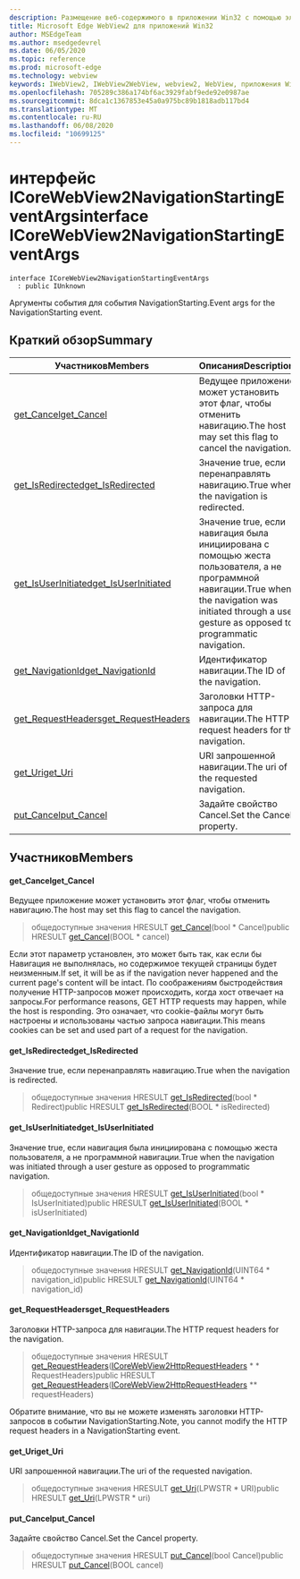 ```yaml
---
description: Размещение веб-содержимого в приложении Win32 с помощью элемента управления Microsoft Edge WebView2
title: Microsoft Edge WebView2 для приложений Win32
author: MSEdgeTeam
ms.author: msedgedevrel
ms.date: 06/05/2020
ms.topic: reference
ms.prod: microsoft-edge
ms.technology: webview
keywords: IWebView2, IWebView2WebView, webview2, WebView, приложения Win32, Win32, EDGE, ICoreWebView2, ICoreWebView2Controller, элемент управления "веб-браузер", HTML Edge
ms.openlocfilehash: 705289c386a174bf6ac3929fabf9ede92e0987ae
ms.sourcegitcommit: 8dca1c1367853e45a0a975bc89b1818adb117bd4
ms.translationtype: MT
ms.contentlocale: ru-RU
ms.lasthandoff: 06/08/2020
ms.locfileid: "10699125"
---
```

# <span data-ttu-id="5d8ce-104">интерфейс ICoreWebView2NavigationStartingEventArgs</span><span class="sxs-lookup"><span data-stu-id="5d8ce-104">interface ICoreWebView2NavigationStartingEventArgs</span></span> 

```
interface ICoreWebView2NavigationStartingEventArgs
  : public IUnknown
```

<span data-ttu-id="5d8ce-105">Аргументы события для события NavigationStarting.</span><span class="sxs-lookup"><span data-stu-id="5d8ce-105">Event args for the NavigationStarting event.</span></span>

## <span data-ttu-id="5d8ce-106">Краткий обзор</span><span class="sxs-lookup"><span data-stu-id="5d8ce-106">Summary</span></span>

 <span data-ttu-id="5d8ce-107">Участников</span><span class="sxs-lookup"><span data-stu-id="5d8ce-107">Members</span></span>                        | <span data-ttu-id="5d8ce-108">Описания</span><span class="sxs-lookup"><span data-stu-id="5d8ce-108">Descriptions</span></span>
--------------------------------|---------------------------------------------
[<span data-ttu-id="5d8ce-109">get_Cancel</span><span class="sxs-lookup"><span data-stu-id="5d8ce-109">get_Cancel</span></span>](#get_cancel) | <span data-ttu-id="5d8ce-110">Ведущее приложение может установить этот флаг, чтобы отменить навигацию.</span><span class="sxs-lookup"><span data-stu-id="5d8ce-110">The host may set this flag to cancel the navigation.</span></span>
[<span data-ttu-id="5d8ce-111">get_IsRedirected</span><span class="sxs-lookup"><span data-stu-id="5d8ce-111">get_IsRedirected</span></span>](#get_isredirected) | <span data-ttu-id="5d8ce-112">Значение true, если перенаправлять навигацию.</span><span class="sxs-lookup"><span data-stu-id="5d8ce-112">True when the navigation is redirected.</span></span>
[<span data-ttu-id="5d8ce-113">get_IsUserInitiated</span><span class="sxs-lookup"><span data-stu-id="5d8ce-113">get_IsUserInitiated</span></span>](#get_isuserinitiated) | <span data-ttu-id="5d8ce-114">Значение true, если навигация была инициирована с помощью жеста пользователя, а не программной навигации.</span><span class="sxs-lookup"><span data-stu-id="5d8ce-114">True when the navigation was initiated through a user gesture as opposed to programmatic navigation.</span></span>
[<span data-ttu-id="5d8ce-115">get_NavigationId</span><span class="sxs-lookup"><span data-stu-id="5d8ce-115">get_NavigationId</span></span>](#get_navigationid) | <span data-ttu-id="5d8ce-116">Идентификатор навигации.</span><span class="sxs-lookup"><span data-stu-id="5d8ce-116">The ID of the navigation.</span></span>
[<span data-ttu-id="5d8ce-117">get_RequestHeaders</span><span class="sxs-lookup"><span data-stu-id="5d8ce-117">get_RequestHeaders</span></span>](#get_requestheaders) | <span data-ttu-id="5d8ce-118">Заголовки HTTP-запроса для навигации.</span><span class="sxs-lookup"><span data-stu-id="5d8ce-118">The HTTP request headers for the navigation.</span></span>
[<span data-ttu-id="5d8ce-119">get_Uri</span><span class="sxs-lookup"><span data-stu-id="5d8ce-119">get_Uri</span></span>](#get_uri) | <span data-ttu-id="5d8ce-120">URI запрошенной навигации.</span><span class="sxs-lookup"><span data-stu-id="5d8ce-120">The uri of the requested navigation.</span></span>
[<span data-ttu-id="5d8ce-121">put_Cancel</span><span class="sxs-lookup"><span data-stu-id="5d8ce-121">put_Cancel</span></span>](#put_cancel) | <span data-ttu-id="5d8ce-122">Задайте свойство Cancel.</span><span class="sxs-lookup"><span data-stu-id="5d8ce-122">Set the Cancel property.</span></span>

## <span data-ttu-id="5d8ce-123">Участников</span><span class="sxs-lookup"><span data-stu-id="5d8ce-123">Members</span></span>

#### <span data-ttu-id="5d8ce-124">get_Cancel</span><span class="sxs-lookup"><span data-stu-id="5d8ce-124">get_Cancel</span></span> 

<span data-ttu-id="5d8ce-125">Ведущее приложение может установить этот флаг, чтобы отменить навигацию.</span><span class="sxs-lookup"><span data-stu-id="5d8ce-125">The host may set this flag to cancel the navigation.</span></span>

> <span data-ttu-id="5d8ce-126">общедоступные значения HRESULT [get_Cancel](#get_cancel)(bool \* Cancel)</span><span class="sxs-lookup"><span data-stu-id="5d8ce-126">public HRESULT [get_Cancel](#get_cancel)(BOOL \* cancel)</span></span>

<span data-ttu-id="5d8ce-127">Если этот параметр установлен, это может быть так, как если бы Навигация не выполнялась, но содержимое текущей страницы будет неизменным.</span><span class="sxs-lookup"><span data-stu-id="5d8ce-127">If set, it will be as if the navigation never happened and the current page's content will be intact.</span></span> <span data-ttu-id="5d8ce-128">По соображениям быстродействия получение HTTP-запросов может происходить, когда хост отвечает на запросы.</span><span class="sxs-lookup"><span data-stu-id="5d8ce-128">For performance reasons, GET HTTP requests may happen, while the host is responding.</span></span> <span data-ttu-id="5d8ce-129">Это означает, что cookie-файлы могут быть настроены и использованы частью запроса навигации.</span><span class="sxs-lookup"><span data-stu-id="5d8ce-129">This means cookies can be set and used part of a request for the navigation.</span></span>

#### <span data-ttu-id="5d8ce-130">get_IsRedirected</span><span class="sxs-lookup"><span data-stu-id="5d8ce-130">get_IsRedirected</span></span> 

<span data-ttu-id="5d8ce-131">Значение true, если перенаправлять навигацию.</span><span class="sxs-lookup"><span data-stu-id="5d8ce-131">True when the navigation is redirected.</span></span>

> <span data-ttu-id="5d8ce-132">общедоступные значения HRESULT [get_IsRedirected](#get_isredirected)(bool \* Redirect)</span><span class="sxs-lookup"><span data-stu-id="5d8ce-132">public HRESULT [get_IsRedirected](#get_isredirected)(BOOL \* isRedirected)</span></span>

#### <span data-ttu-id="5d8ce-133">get_IsUserInitiated</span><span class="sxs-lookup"><span data-stu-id="5d8ce-133">get_IsUserInitiated</span></span> 

<span data-ttu-id="5d8ce-134">Значение true, если навигация была инициирована с помощью жеста пользователя, а не программной навигации.</span><span class="sxs-lookup"><span data-stu-id="5d8ce-134">True when the navigation was initiated through a user gesture as opposed to programmatic navigation.</span></span>

> <span data-ttu-id="5d8ce-135">общедоступные значения HRESULT [get_IsUserInitiated](#get_isuserinitiated)(bool \* IsUserInitiated)</span><span class="sxs-lookup"><span data-stu-id="5d8ce-135">public HRESULT [get_IsUserInitiated](#get_isuserinitiated)(BOOL \* isUserInitiated)</span></span>

#### <span data-ttu-id="5d8ce-136">get_NavigationId</span><span class="sxs-lookup"><span data-stu-id="5d8ce-136">get_NavigationId</span></span> 

<span data-ttu-id="5d8ce-137">Идентификатор навигации.</span><span class="sxs-lookup"><span data-stu-id="5d8ce-137">The ID of the navigation.</span></span>

> <span data-ttu-id="5d8ce-138">общедоступные значения HRESULT [get_NavigationId](#get_navigationid)(UINT64 \* navigation_id)</span><span class="sxs-lookup"><span data-stu-id="5d8ce-138">public HRESULT [get_NavigationId](#get_navigationid)(UINT64 \* navigation_id)</span></span>

#### <span data-ttu-id="5d8ce-139">get_RequestHeaders</span><span class="sxs-lookup"><span data-stu-id="5d8ce-139">get_RequestHeaders</span></span> 

<span data-ttu-id="5d8ce-140">Заголовки HTTP-запроса для навигации.</span><span class="sxs-lookup"><span data-stu-id="5d8ce-140">The HTTP request headers for the navigation.</span></span>

> <span data-ttu-id="5d8ce-141">общедоступные значения HRESULT [get_RequestHeaders](#get_requestheaders)([ICoreWebView2HttpRequestHeaders](icorewebview2httprequestheaders.md) \* \* RequestHeaders)</span><span class="sxs-lookup"><span data-stu-id="5d8ce-141">public HRESULT [get_RequestHeaders](#get_requestheaders)([ICoreWebView2HttpRequestHeaders](icorewebview2httprequestheaders.md) \*\* requestHeaders)</span></span>

<span data-ttu-id="5d8ce-142">Обратите внимание, что вы не можете изменять заголовки HTTP-запросов в событии NavigationStarting.</span><span class="sxs-lookup"><span data-stu-id="5d8ce-142">Note, you cannot modify the HTTP request headers in a NavigationStarting event.</span></span>

#### <span data-ttu-id="5d8ce-143">get_Uri</span><span class="sxs-lookup"><span data-stu-id="5d8ce-143">get_Uri</span></span> 

<span data-ttu-id="5d8ce-144">URI запрошенной навигации.</span><span class="sxs-lookup"><span data-stu-id="5d8ce-144">The uri of the requested navigation.</span></span>

> <span data-ttu-id="5d8ce-145">общедоступные значения HRESULT [get_Uri](#get_uri)(LPWSTR \* URI)</span><span class="sxs-lookup"><span data-stu-id="5d8ce-145">public HRESULT [get_Uri](#get_uri)(LPWSTR \* uri)</span></span>

#### <span data-ttu-id="5d8ce-146">put_Cancel</span><span class="sxs-lookup"><span data-stu-id="5d8ce-146">put_Cancel</span></span> 

<span data-ttu-id="5d8ce-147">Задайте свойство Cancel.</span><span class="sxs-lookup"><span data-stu-id="5d8ce-147">Set the Cancel property.</span></span>

> <span data-ttu-id="5d8ce-148">общедоступные значения HRESULT [put_Cancel](#put_cancel)(bool Cancel)</span><span class="sxs-lookup"><span data-stu-id="5d8ce-148">public HRESULT [put_Cancel](#put_cancel)(BOOL cancel)</span></span>

